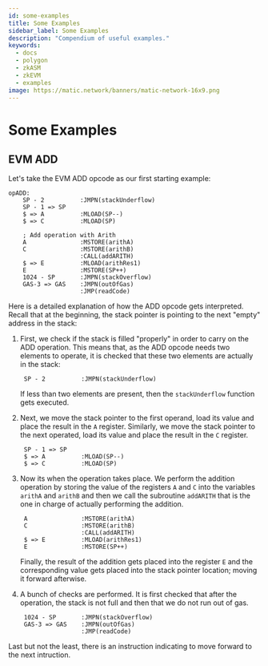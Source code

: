 ```yaml
---
id: some-examples
title: Some Examples
sidebar_label: Some Examples
description: "Compendium of useful examples."
keywords:
  - docs
  - polygon
  - zkASM
  - zkEVM
  - examples
image: https://matic.network/banners/matic-network-16x9.png
---
```


# Some Examples

## EVM ADD

Let's take the EVM ADD opcode as our first starting example:

```
opADD:
    SP - 2          :JMPN(stackUnderflow)
    SP - 1 => SP
    $ => A          :MLOAD(SP--)
    $ => C          :MLOAD(SP)

    ; Add operation with Arith
    A               :MSTORE(arithA)
    C               :MSTORE(arithB)
                    :CALL(addARITH)
    $ => E          :MLOAD(arithRes1)
    E               :MSTORE(SP++)
    1024 - SP       :JMPN(stackOverflow)
    GAS-3 => GAS    :JMPN(outOfGas)
                    :JMP(readCode)
```

Here is a detailed explanation of how the ADD opcode gets interpreted. Recall that at the beginning, the stack pointer is pointing to the next "empty" address in the stack:

1. First, we check if the stack is filled "properly" in order to carry on the ADD operation. This means that, as the ADD opcode needs two elements to operate, it is checked that these two elements are actually in the stack:

        SP - 2          :JMPN(stackUnderflow)

    If less than two elements are present, then the `stackUnderflow` function gets executed.

2. Next, we move the stack pointer to the first operand, load its value and place the result in the `A` register. Similarly, we move the stack pointer to the next operated, load its value and place the result in the `C` register.

        SP - 1 => SP
        $ => A          :MLOAD(SP--)
        $ => C          :MLOAD(SP)

3. Now its when the operation takes place. We perform the addition operation by storing the value of the registers `A` and `C` into the variables `arithA` and `arithB` and then we call the subroutine `addARITH` that is the one in charge of actually performing the addition.

        A               :MSTORE(arithA)
        C               :MSTORE(arithB)
                        :CALL(addARITH)
        $ => E          :MLOAD(arithRes1)
        E               :MSTORE(SP++)

    Finally, the result of the addition gets placed into the register `E` and the corresponding value gets placed into the stack pointer location; moving it forward afterwise.

4. A bunch of checks are performed. It is first checked that after the operation, the stack is not full and then that we do not run out of gas.

        1024 - SP       :JMPN(stackOverflow)
        GAS-3 => GAS    :JMPN(outOfGas)
                        :JMP(readCode)

Last but not the least, there is an instruction indicating to move forward to the next intruction.
